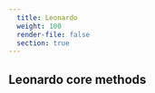 ```yaml
---
  title: Leonardo
  weight: 100
  render-file: false
  section: true
---
```


## Leonardo core methods
